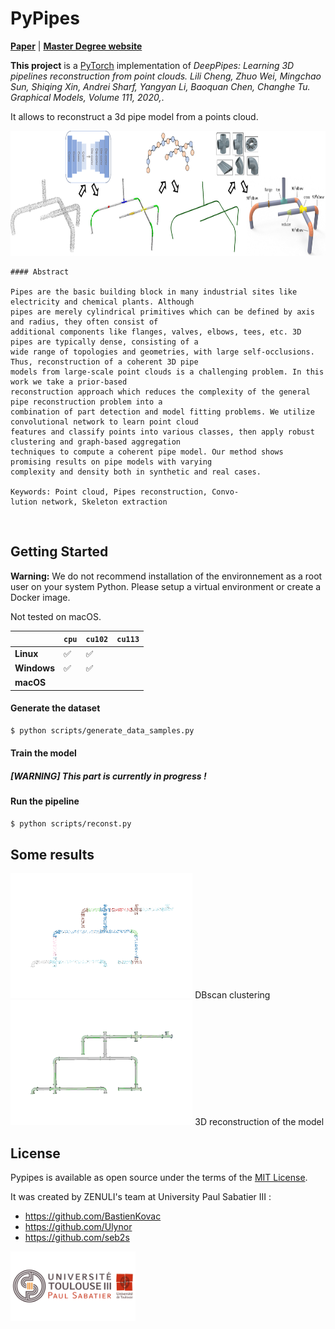 # PyPipes

**[Paper](https://doi.org/10.1016/j.gmod.2020.101079)** | **[Master Degree website](https://departement-informatique.univ-tlse3.fr/master-igai/)** 


**This project** is a [PyTorch](https://pytorch.org/) implementation of *DeepPipes: Learning 3D pipelines reconstruction from point clouds. Lili Cheng, Zhuo Wei, Mingchao Sun, Shiqing Xin, Andrei Sharf, Yangyan Li, Baoquan Chen, Changhe Tu. Graphical Models, Volume 111, 2020,*. 

It allows to reconstruct a 3d pipe model from a points cloud.


<img src="docs/source/_static/img/pipeline.png" alt="drawing" height="200"/>


```
#### Abstract

Pipes are the basic building block in many industrial sites like electricity and chemical plants. Although
pipes are merely cylindrical primitives which can be defined by axis and radius, they often consist of
additional components like flanges, valves, elbows, tees, etc. 3D pipes are typically dense, consisting of a
wide range of topologies and geometries, with large self-occlusions. Thus, reconstruction of a coherent 3D pipe
models from large-scale point clouds is a challenging problem. In this work we take a prior-based
reconstruction approach which reduces the complexity of the general pipe reconstruction problem into a
combination of part detection and model fitting problems. We utilize convolutional network to learn point cloud
features and classify points into various classes, then apply robust clustering and graph-based aggregation
techniques to compute a coherent pipe model. Our method shows promising results on pipe models with varying
complexity and density both in synthetic and real cases.

Keywords: Point cloud, Pipes reconstruction, Convo-
lution network, Skeleton extraction

```
<br>

## Getting Started 

**Warning:** We do not recommend installation of the environnement as a root user on your system Python. Please setup a virtual environment or create a Docker image.

Not tested on macOS. 

|             | `cpu` | `cu102` | `cu113` |
|-------------|-------|---------|---------|
| **Linux**   | ✅    |  ✅     |         |
| **Windows** | ✅    |  ✅     |         |
| **macOS**   |       |         |         |



#### Generate the dataset
```bash
$ python scripts/generate_data_samples.py
```
#### Train the model

##### [WARNING] This part is currently in progress !

#### Run the pipeline
```bash
$ python scripts/reconst.py 
```

## Some results 

<img src="docs/source/_static/img/white02.png" alt="drawing" height="200"/>
DBscan clustering
<br>
<img src="docs/source/_static/img/white00_L07.png" alt="drawing" height="200"/>
3D reconstruction of the model

## License

Pypipes is available as open source under the terms of the [MIT License](http://opensource.org/licenses/MIT).

It was created by ZENULI's team at University Paul Sabatier III : 
* https://github.com/BastienKovac
* https://github.com/Ulynor
* https://github.com/seb2s

<img src="docs/source/_static/img/universite_logo.png" alt="drawing" width="200"/>
